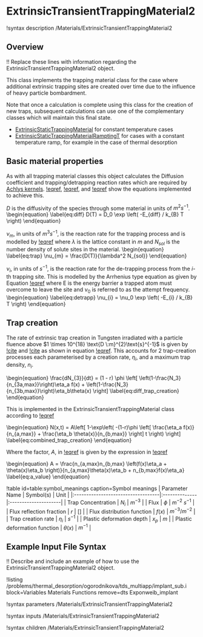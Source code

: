 # ExtrinsicTransientTrappingMaterial2

!syntax description /Materials/ExtrinsicTransientTrappingMaterial2

## Overview

!! Replace these lines with information regarding the ExtrinsicTransientTrappingMaterial2 object.

This class implements the trapping material class for the case where additional extrinsic trapping sites
are created over time due to the influence of heavy particle bombardment.

Note that once a calculation is complete using this class for the creation of new traps, subsequent
calculations can use one of the complementary classes which will maintain this final state.

- [ExtrinsicStaticTrappingMaterial](source/materials/ExtrinsicStaticTrappingMaterial.md) for constant temperature cases
- [ExtrinsicStaticTrappingMaterialRamptingT](source/materials/ExtrinsicStaticTrappingMaterialRampingT.md) for cases with a constant temperature ramp, for example in the case of thermal desorption

## Basic material properties

As with all trapping material classes this object calculates the Diffusion coefficient and 
trapping/detrapping  reaction rates which are required by [Achlys kernels](source/kernels/index.md). [!eqref](eq:diff), 
[!eqref](eq:trap), and [!eqref](eq:detrapp) show  the equations implemented to achieve this.

$D$ is the diffusivity of the species through some material in units of $m^{2}s^{-1}$.
\begin{equation}
\label{eq:diff}
D(T) = D_0 \exp \left( -E_{diff} / k_{B} T \right)
\end{equation}


$\nu_{m}$, in units of $m^{3}s^{-1}$, is the reaction rate for the trapping process and is modelled
by [!eqref](eq:trap) where $\lambda$ is the lattice constant in $m$ and $N_{sol}$ is the
number density of solute sites in the material.
\begin{equation}
\label{eq:trap}
\nu_{m} = \frac{D(T)}{\lambda^2 N_{sol}}
\end{equation}


$\nu_{i}$, in units of $s^{-1}$, is the reaction rate for the de-trapping process from the $i$-th
trapping site. This is modelled by the Arrhenius type equation as given by Equation [!eqref](eq:detrapp)
where E is the energy barrier a trapped atom must overcome to leave the site and $\nu_{0}$ is
referred to as the attempt frequency.
\begin{equation}
\label{eq:detrapp}
\nu_{i} = \nu_0 \exp \left( -E_{i} / k_{B} T \right)
\end{equation}

[comment]: <> (!table id=table:symbol_meanings caption=Symbol meanings)

[comment]: <> (| Parameter Name                     | Symbol&#40;s&#41;     | Unit                 |)

[comment]: <> (|:-----------------------------------|:--------------|:---------------------|)

[comment]: <> (| Species Concentration              | $C, C_i, C_m$ | $m^{-3}$             |)

[comment]: <> (| Trap Concentration                 | $N_i$         | $m^{-3}$             |)

[comment]: <> (| Trapping reaction rate             | $\nu_{m}$     | $m^{3}s^{-1}$        |)

[comment]: <> (| Lattice constant                   | $\lambda$     | $m$                  |)

[comment]: <> (| Lattice sites                      | $N_{sol}$     | $m^{-3}$             |)

[comment]: <> (| De-trapping reaction rate          | $\nu_{i}$     | $s^{-1}$             |)

[comment]: <> (| De-trapping pre-exponential factor | $\nu_0$       | $s^{-1}$             |)

[comment]: <> (| Energy barrier                     | $E$           | eV                   |)

[comment]: <> (| Boltzman Constant                  | $k_b$         | $eV K^{-1}$          |)

[comment]: <> (| Diffusion Coefficient              | $D$           | $m^2\:s^{-1}$        |)

[comment]: <> (| Diffusion pre-exponential factor   | $D_0$         | $m^2\:s^{-1}$        |)

[comment]: <> (| Lattice Density                    | $\rho$        | $m^{-3}$             |)

[comment]: <> (| Temperature                        | $T$           | $K$                  |)

## Trap creation

The rate of extrinsic trap creation in Tungsten irradiated with a particle 
fluence above $1 \times 10^{18} \text{D \:m}^{2}\text{s}^{-1}$ is given by 
[!cite](BONNIN2015) and [!cite](OGOROD2003) as 
shown in equation [!eqref](eq:diff_trap_creation). This accounts for 2 trap-creation processes
each parameterised by a creation rate, $\eta_i$, and a maximum trap density, $n_i$.

\begin{equation}
\frac{dN_{3}}{dt} = (1 - r) \phi \left[ \left(1-\frac{N_3}{n_{3a,max}}\right)\eta_a f(x) + \left(1-\frac{N_3}{n_{3b,max}}\right)\eta_b\theta(x) \right]
\label{eq:diff_trap_creation}
\end{equation}

This is implemented in the ExtrinsicTransientTrappingMaterial class according to
[!eqref](eq:combined_trap_creation)

\begin{equation}
N(x,t) = A\left[ 1-\exp\left( -(1-r)\phi \left[ \frac{\eta_a f(x)}{n_{a,max}} + \frac{\eta_b \theta(x)}{n_{b,max}} \right] t \right) \right]
\label{eq:combined_trap_creation}
\end{equation}

Where the factor, $A$, in [!eqref](eq:combined_trap_creation) is given by the expression in 
[!eqref](eq:a_value)

\begin{equation}
A = \frac{n_{a,max}n_{b,max} \left(f(x)\eta_a + \theta(x)\eta_b \right)}{n_{a,max}\theta(x)\eta_b + n_{b,max}f(x)\eta_a}
\label{eq:a_value}
\end{equation}

!table id=table:symbol_meanings caption=Symbol meanings
| Parameter Name                     | Symbol(s)     | Unit                 |
|:-----------------------------------|:--------------|:---------------------|
| Trap Concentration                 | $N_i$         | $m^{-3}$             |
| Flux                               | $\phi$        | $m^{-2}\:s^{-1}$     |
| Flux reflection fraction           | $r$           | $[]$                 |
| Flux distribution function         | $f(x)$        | $m^{-3} / m^{-2}$    |
| Trap creation rate                 | $\eta_{i}$    | $s^{-1}$             |
| Plastic deformation depth          | $x_p$         | $m$                  |
| Plastic deformation function       | $\theta(x)$     | $m^{-1}$           |



## Example Input File Syntax

!! Describe and include an example of how to use the ExtrinsicTransientTrappingMaterial2 object.

!listing /problems/thermal_desorption/ogorodnikova/tds_multiapp/implant_sub.i block=Variables Materials Functions remove=dts Exponweib_implant

!syntax parameters /Materials/ExtrinsicTransientTrappingMaterial2

!syntax inputs /Materials/ExtrinsicTransientTrappingMaterial2

!syntax children /Materials/ExtrinsicTransientTrappingMaterial2
